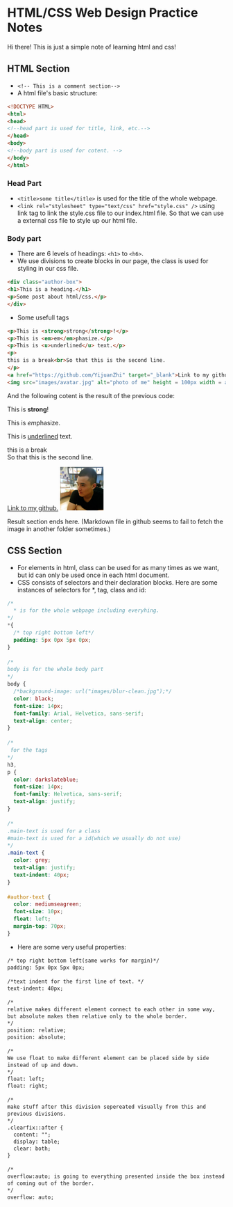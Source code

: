 # HTML/CSS Web Design Practice Notes
Hi there! This is just a simple note of learning html and css!

## HTML Section
 - `<!-- This is a comment section-->`
 - A html file's basic structure:
```html
<!DOCTYPE HTML>
<html>
<head>
<!--head part is used for title, link, etc.-->
</head>
<body>
<!--body part is used for cotent. -->
</body>
</html>
```
### Head Part
- `<title>some title</title>` is used for the title of the whole webpage.
- `<link rel="stylesheet" type="text/css" href="style.css" />` using link tag to link the style.css file to our index.html file. So that we can use a external css file to style up our html file.

### Body part
- There are 6 levels of headings: `<h1>` to `<h6>`.
- We use divisions to create blocks in our page, the class is used for styling in our css file.
```html
<div class="author-box">
<h1>This is a heading.</h1>
<p>Some post about html/css.</p>
</div>
```
- Some usefull tags
```html
<p>This is <strong>strong</strong>!</p>
<p>This is <em>em</em>phasize.</p>
<p>This is <u>underlined</u> text.</p>
<p>
this is a break<br>So that this is the second line.
</p>
<a href="https://github.com/YijuanZhi" target="_blank">Link to my github.</a>
<img src="images/avatar.jpg" alt="photo of me" height = 100px width = auto/>
```
And the following cotent is the result of the previous code:
<p>This is <strong>strong</strong>!</p>
<p>This is <em>em</em>phasize.</p>
<p>This is <u>underlined</u> text.</p>
<p>
this is a break<br>So that this is the second line.
</p>
<a href="https://github.com/YijuanZhi" target="_blank">Link to my github.</a>
<img src="images/avatar.jpg" alt="photo of me" height = 100px width=auto/>

Result section ends here.
(Markdown file in github seems to fail to fetch the image in another folder sometimes.)

## CSS Section
- For elements in html, class can be used for as many times as we want, but id can only be used once in each html document.
- CSS consists of selectors and their declaration blocks. Here are some instances of selectors for *, tag, class and id:
```css
/*
  * is for the whole webpage including everyhing.
*/
*{
  /* top right bottom left*/
  padding: 5px 0px 5px 0px;
}

/*
body is for the whole body part
*/
body {
  /*background-image: url("images/blur-clean.jpg");*/
  color: black;
  font-size: 14px;
  font-family: Arial, Helvetica, sans-serif;
  text-align: center;
}

/*
 for the tags
*/
h3,
p {
  color: darkslateblue;
  font-size: 14px;
  font-family: Helvetica, sans-serif;
  text-align: justify;
}

/*
.main-text is used for a class
#main-text is used for a id(which we usually do not use)
*/
.main-text {
  color: grey;
  text-align: justify;
  text-indent: 40px;
}

#author-text {
  color: mediumseagreen;
  font-size: 10px;
  float: left;
  margin-top: 70px;
}
```
- Here are some very useful properties:
```
/* top right bottom left(same works for margin)*/
padding: 5px 0px 5px 0px;

/*text indent for the first line of text. */
text-indent: 40px;
  
/*
relative makes different element connect to each other in some way, but absolute makes them relative only to the whole border. 
*/
position: relative;
position: absolute;

/*
We use float to make different element can be placed side by side instead of up and down.
*/
float: left;
float: right;

/*
make stuff after this division sepereated visually from this and previous divisions.
*/
.clearfix::after {
  content: "";
  display: table;
  clear: both;
}

/*
overflow:auto; is going to everything presented inside the box instead of coming out of the border.
*/
overflow: auto;
```
